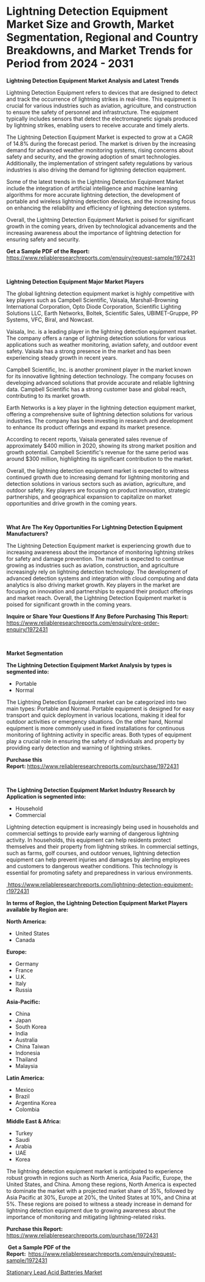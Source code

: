 <p><h1>Lightning Detection Equipment Market Size and Growth, Market Segmentation, Regional and Country Breakdowns, and Market Trends for Period from 2024 -  2031</h1></p><p><strong>Lightning Detection Equipment Market Analysis and Latest Trends</strong></p>
<p><p>Lightning Detection Equipment refers to devices that are designed to detect and track the occurrence of lightning strikes in real-time. This equipment is crucial for various industries such as aviation, agriculture, and construction to ensure the safety of personnel and infrastructure. The equipment typically includes sensors that detect the electromagnetic signals produced by lightning strikes, enabling users to receive accurate and timely alerts.</p><p>The Lightning Detection Equipment Market is expected to grow at a CAGR of 14.8% during the forecast period. The market is driven by the increasing demand for advanced weather monitoring systems, rising concerns about safety and security, and the growing adoption of smart technologies. Additionally, the implementation of stringent safety regulations by various industries is also driving the demand for lightning detection equipment.</p><p>Some of the latest trends in the Lightning Detection Equipment Market include the integration of artificial intelligence and machine learning algorithms for more accurate lightning detection, the development of portable and wireless lightning detection devices, and the increasing focus on enhancing the reliability and efficiency of lightning detection systems.</p><p>Overall, the Lightning Detection Equipment Market is poised for significant growth in the coming years, driven by technological advancements and the increasing awareness about the importance of lightning detection for ensuring safety and security.</p></p>
<p><strong>Get a Sample PDF of the Report:&nbsp;</strong> <a href="https://www.reliableresearchreports.com/enquiry/request-sample/1972431">https://www.reliableresearchreports.com/enquiry/request-sample/1972431</a></p>
<p>&nbsp;</p>
<p><strong>Lightning Detection Equipment Major Market Players</strong></p>
<p><p>The global lightning detection equipment market is highly competitive with key players such as Campbell Scientific, Vaisala, Marshall-Browning International Corporation, Opto Diode Corporation, Scientific Lighting Solutions LLC, Earth Networks, Boltek, Scientific Sales, UBIMET-Gruppe, PP Systems, VFC, Biral, and Nowcast.</p><p>Vaisala, Inc. is a leading player in the lightning detection equipment market. The company offers a range of lightning detection solutions for various applications such as weather monitoring, aviation safety, and outdoor event safety. Vaisala has a strong presence in the market and has been experiencing steady growth in recent years.</p><p>Campbell Scientific, Inc. is another prominent player in the market known for its innovative lightning detection technology. The company focuses on developing advanced solutions that provide accurate and reliable lightning data. Campbell Scientific has a strong customer base and global reach, contributing to its market growth.</p><p>Earth Networks is a key player in the lightning detection equipment market, offering a comprehensive suite of lightning detection solutions for various industries. The company has been investing in research and development to enhance its product offerings and expand its market presence.</p><p>According to recent reports, Vaisala generated sales revenue of approximately $400 million in 2020, showing its strong market position and growth potential. Campbell Scientific's revenue for the same period was around $300 million, highlighting its significant contribution to the market.</p><p>Overall, the lightning detection equipment market is expected to witness continued growth due to increasing demand for lightning monitoring and detection solutions in various sectors such as aviation, agriculture, and outdoor safety. Key players are focusing on product innovation, strategic partnerships, and geographical expansion to capitalize on market opportunities and drive growth in the coming years.</p></p>
<p>&nbsp;</p>
<p><strong>What Are The Key Opportunities For Lightning Detection Equipment Manufacturers?</strong></p>
<p><p>The Lightning Detection Equipment market is experiencing growth due to increasing awareness about the importance of monitoring lightning strikes for safety and damage prevention. The market is expected to continue growing as industries such as aviation, construction, and agriculture increasingly rely on lightning detection technology. The development of advanced detection systems and integration with cloud computing and data analytics is also driving market growth. Key players in the market are focusing on innovation and partnerships to expand their product offerings and market reach. Overall, the Lightning Detection Equipment market is poised for significant growth in the coming years.</p></p>
<p><strong>Inquire or Share Your Questions If Any Before Purchasing This Report:</strong> <a href="https://www.reliableresearchreports.com/enquiry/pre-order-enquiry/1972431">https://www.reliableresearchreports.com/enquiry/pre-order-enquiry/1972431</a></p>
<p>&nbsp;</p>
<p><strong>Market Segmentation</strong></p>
<p><strong>The Lightning Detection Equipment Market Analysis by types is segmented into:</strong></p>
<p><ul><li>Portable</li><li>Normal</li></ul></p>
<p><p>The Lightning Detection Equipment market can be categorized into two main types: Portable and Normal. Portable equipment is designed for easy transport and quick deployment in various locations, making it ideal for outdoor activities or emergency situations. On the other hand, Normal equipment is more commonly used in fixed installations for continuous monitoring of lightning activity in specific areas. Both types of equipment play a crucial role in ensuring the safety of individuals and property by providing early detection and warning of lightning strikes.</p></p>
<p><strong>Purchase this Report:&nbsp;</strong><a href="https://www.reliableresearchreports.com/purchase/1972431">https://www.reliableresearchreports.com/purchase/1972431</a></p>
<p>&nbsp;</p>
<p><strong>The Lightning Detection Equipment Market Industry Research by Application is segmented into:</strong></p>
<p><ul><li>Household</li><li>Commercial</li></ul></p>
<p><p>Lightning detection equipment is increasingly being used in households and commercial settings to provide early warning of dangerous lightning activity. In households, this equipment can help residents protect themselves and their property from lightning strikes. In commercial settings, such as farms, golf courses, and outdoor venues, lightning detection equipment can help prevent injuries and damages by alerting employees and customers to dangerous weather conditions. This technology is essential for promoting safety and preparedness in various environments.</p></p>
<p><a href="https://www.reliableresearchreports.com/lightning-detection-equipment-r1972431">&nbsp;https://www.reliableresearchreports.com/lightning-detection-equipment-r1972431</a></p>
<p><strong>In terms of Region, the Lightning Detection Equipment Market Players available by Region are:</strong></p>
<p>
    <p> <strong> North America: </strong>
        <ul>
            <li>United States</li>
            <li>Canada</li>
        </ul>
        </p> 
    <p> <strong> Europe: </strong>
        <ul>
            <li>Germany</li>
            <li>France</li>
            <li>U.K.</li>
            <li>Italy</li>
            <li>Russia</li>
        </ul>
        </p> 
    <p> <strong> Asia-Pacific: </strong>
        <ul>
            <li>China</li>
            <li>Japan</li>
            <li>South Korea</li>
            <li>India</li>
            <li>Australia</li>
            <li>China Taiwan</li>
            <li>Indonesia</li>
            <li>Thailand</li>
            <li>Malaysia</li>
        </ul>
        </p> 
    <p> <strong> Latin America: </strong>
        <ul>
            <li>Mexico</li>
            <li>Brazil</li>
            <li>Argentina Korea</li>
            <li>Colombia</li>
        </ul>
        </p> 
    <p> <strong> Middle East & Africa: </strong>
        <ul>
            <li>Turkey</li>
            <li>Saudi</li>
            <li>Arabia</li>
            <li>UAE</li>
            <li>Korea</li>
        </ul>
    </p>
    </p>
<p><p>The lightning detection equipment market is anticipated to experience robust growth in regions such as North America, Asia Pacific, Europe, the United States, and China. Among these regions, North America is expected to dominate the market with a projected market share of 35%, followed by Asia Pacific at 30%, Europe at 20%, the United States at 10%, and China at 5%. These regions are poised to witness a steady increase in demand for lightning detection equipment due to growing awareness about the importance of monitoring and mitigating lightning-related risks.</p></p>
<p><strong>Purchase this Report: </strong><a href="https://www.reliableresearchreports.com/purchase/1972431">https://www.reliableresearchreports.com/purchase/1972431</a></p>
<p>&nbsp;<strong>Get a Sample PDF of the Report:&nbsp;&nbsp;</strong><a href="https://www.reliableresearchreports.com/enquiry/request-sample/1972431">https://www.reliableresearchreports.com/enquiry/request-sample/1972431</a></p>
<p><strong></strong></p>
<p><p><a href="https://github.com/BryceTownsendr/Market-Research-Report-List-6/blob/main/stationary-lead-acid-batteries-market.md">Stationary Lead Acid Batteries Market</a></p></p>
